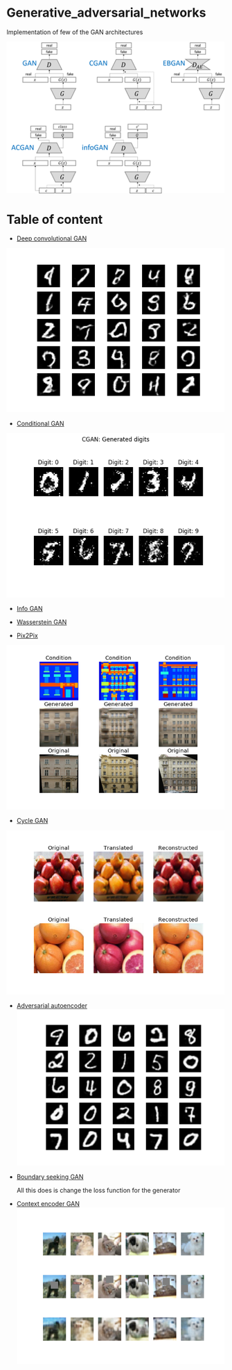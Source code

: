 # Generative_adversarial_networks
Implementation of few of the GAN architectures 

![](image/GAN_structure.png)

# Table of content
- [Deep convolutional GAN](dcgan)

![](image/dcgan.png)

- [Conditional GAN](cgan)

![](image/cgan.png)

- [Info GAN](infogan)
- [Wasserstein GAN](wgan)

- [Pix2Pix](pix2pix)

![](image/pix2pix.png)

- [Cycle GAN](cycle_gan)

![](image/cycle_gan.png)

- [Adversarial autoencoder](aae)
![](image/aae.png)

- [Boundary seeking GAN](bgan)

    All this does is change the loss function for the generator
    
- [Context encoder GAN](context_encoder)
![](image/context_encoder.png)